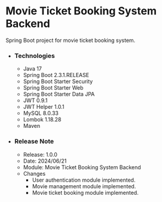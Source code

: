 # Movie Ticket Booking System Backend
Spring Boot project for movie ticket booking system.

* ### Technologies
    * Java 17
    * Spring Boot 2.3.1.RELEASE
    * Spring Boot Starter Security
    * Spring Boot Starter Web
    * Spring Boot Starter Data JPA
    * JWT 0.9.1
    * JWT Helper 1.0.1
    * MySQL 8.0.33
    * Lombok 1.18.28
    * Maven

* ### Release Note

    * Release: 1.0.0
    * Date: 2024/06/21
    * Module: Movie Ticket Booking System Backend
    * Changes
        * User authentication module implemented.
        * Movie management module implemented.
        * Movie ticket booking module implemented.
